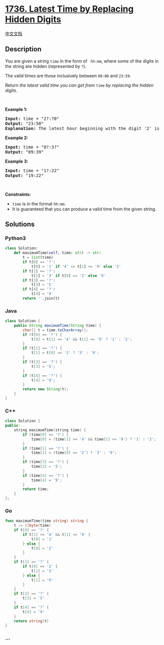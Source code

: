# [1736. Latest Time by Replacing Hidden Digits](https://leetcode.com/problems/latest-time-by-replacing-hidden-digits)

[中文文档](/solution/1700-1799/1736.Latest%20Time%20by%20Replacing%20Hidden%20Digits/README.md)

## Description

<p>You are given a string <code>time</code> in the form of <code> hh:mm</code>, where some of the digits in the string are hidden (represented by <code>?</code>).</p>

<p>The valid times are those inclusively between <code>00:00</code> and <code>23:59</code>.</p>

<p>Return <em>the latest valid time you can get from</em> <code>time</code><em> by replacing the hidden</em> <em>digits</em>.</p>

<p>&nbsp;</p>
<p><strong>Example 1:</strong></p>

<pre>
<strong>Input:</strong> time = &quot;2?:?0&quot;
<strong>Output:</strong> &quot;23:50&quot;
<strong>Explanation:</strong> The latest hour beginning with the digit &#39;2&#39; is 23 and the latest minute ending with the digit &#39;0&#39; is 50.
</pre>

<p><strong>Example 2:</strong></p>

<pre>
<strong>Input:</strong> time = &quot;0?:3?&quot;
<strong>Output:</strong> &quot;09:39&quot;
</pre>

<p><strong>Example 3:</strong></p>

<pre>
<strong>Input:</strong> time = &quot;1?:22&quot;
<strong>Output:</strong> &quot;19:22&quot;
</pre>

<p>&nbsp;</p>
<p><strong>Constraints:</strong></p>

<ul>
	<li><code>time</code> is in the format <code>hh:mm</code>.</li>
	<li>It is guaranteed that you can produce a valid time from the given string.</li>
</ul>

## Solutions

<!-- tabs:start -->

### **Python3**

```python
class Solution:
    def maximumTime(self, time: str) -> str:
        t = list(time)
        if t[0] == '?':
            t[0] = '1' if '4' <= t[1] <= '9' else '2'
        if t[1] == '?':
            t[1] = '3' if t[0] == '2' else '9'
        if t[3] == '?':
            t[3] = '5'
        if t[4] == '?':
            t[4] = '9'
        return ''.join(t)
```

### **Java**

```java
class Solution {
    public String maximumTime(String time) {
        char[] t = time.toCharArray();
        if (t[0] == '?') {
            t[0] = t[1] >= '4' && t[1] <= '9' ? '1' : '2';
        }
        if (t[1] == '?') {
            t[1] = t[0] == '2' ? '3' : '9';
        }
        if (t[3] == '?') {
            t[3] = '5';
        }
        if (t[4] == '?') {
            t[4] = '9';
        }
        return new String(t);
    }
}
```

### **C++**

```cpp
class Solution {
public:
    string maximumTime(string time) {
        if (time[0] == '?') {
            time[0] = (time[1] >= '4' && time[1] <= '9') ? '1' : '2';
        }
        if (time[1] == '?') {
            time[1] = (time[0] == '2') ? '3' : '9';
        }
        if (time[3] == '?') {
            time[3] = '5';
        }
        if (time[4] == '?') {
            time[4] = '9';
        }
        return time;
    }
};
```

### **Go**

```go
func maximumTime(time string) string {
	t := []byte(time)
	if t[0] == '?' {
		if t[1] >= '4' && t[1] <= '9' {
			t[0] = '1'
		} else {
			t[0] = '2'
		}
	}
	if t[1] == '?' {
		if t[0] == '2' {
			t[1] = '3'
		} else {
			t[1] = '9'
		}
	}
	if t[3] == '?' {
		t[3] = '5'
	}
	if t[4] == '?' {
		t[4] = '9'
	}
	return string(t)
}
```

### **...**

```

```

<!-- tabs:end -->
